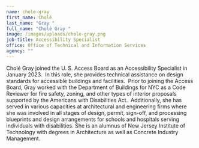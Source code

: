 ```yaml
---
name: chole-gray
first_name: Cholé
last_name: "Gray "
full_name: "Cholé Gray "
image: /images/uploads/chole-gray.png
job-title: Accessibility Specialist
office: Office of Technical and Information Services
agency: ""
---
```

Cholé Gray joined the U. S. Access Board as an Accessibility Specialist in January 2023.  In this role, she provides technical assistance on design standards for accessible buildings and facilities.  Prior to joining the Access Board, Gray worked with the Department of Buildings for NYC as a Code Reviewer for fire safety, zoning, and other types of interior proposals supported by the Americans with Disabilities Act.  Additionally, she has served in various capacities at architectural and engineering firms where she was involved in all stages of design, permit, sign-off, and processing blueprints and design arrangements for schools and hospitals serving individuals with disabilities. She is an alumnus of New Jersey Institute of Technology with degrees in Architecture as well as Concrete Industry Management.